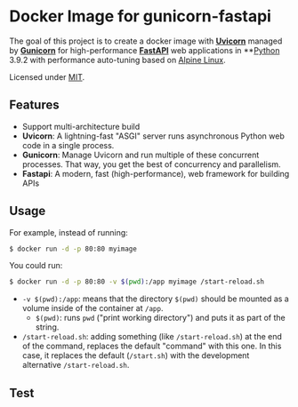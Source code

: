 # Docker Image for gunicorn-fastapi

The goal of this project is to create a docker image with [**Uvicorn**](https://www.uvicorn.org/) managed by [**Gunicorn**](https://gunicorn.org/) for high-performance [**FastAPI**](https://fastapi.tiangolo.com/) web applications in **[Python](https://www.python.org/) 3.9.2 with performance auto-tuning based on  [Alpine Linux](https://alpinelinux.org/).

Licensed under [MIT](https://github.com/jbergstroem/mariadb-alpine/blob/master/LICENSE).

## Features

- Support multi-architecture build
- **Uvicorn**:  A lightning-fast "ASGI" server runs asynchronous Python web code in a single process.
- **Gunicorn**: Manage Uvicorn and run multiple of these concurrent processes. That way, you get the best of concurrency and parallelism.
- **Fastapi**: A modern, fast (high-performance), web framework for building APIs

## Usage

For example, instead of running:

```sh
$ docker run -d -p 80:80 myimage
```

You could run:

```sh
$ docker run -d -p 80:80 -v $(pwd):/app myimage /start-reload.sh
```

* `-v $(pwd):/app`: means that the directory `$(pwd)` should be mounted as a volume inside of the container at `/app`.
    * `$(pwd)`: runs `pwd` ("print working directory") and puts it as part of the string.
* `/start-reload.sh`: adding something (like `/start-reload.sh`) at the end of the command, replaces the default "command" with this one. In this case, it replaces the default (`/start.sh`) with the development alternative `/start-reload.sh`.

## Test
